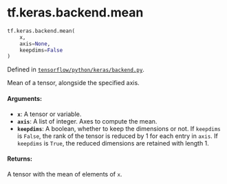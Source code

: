 <div itemscope itemtype="http://developers.google.com/ReferenceObject">
<meta itemprop="name" content="tf.keras.backend.mean" />
<meta itemprop="path" content="Stable" />
</div>

# tf.keras.backend.mean

``` python
tf.keras.backend.mean(
    x,
    axis=None,
    keepdims=False
)
```



Defined in [`tensorflow/python/keras/backend.py`](/code/stable/tensorflow/python/keras/backend.py).

Mean of a tensor, alongside the specified axis.

#### Arguments:

* <b>`x`</b>: A tensor or variable.
* <b>`axis`</b>: A list of integer. Axes to compute the mean.
* <b>`keepdims`</b>: A boolean, whether to keep the dimensions or not.
        If `keepdims` is `False`, the rank of the tensor is reduced
        by 1 for each entry in `axis`. If `keepdims` is `True`,
        the reduced dimensions are retained with length 1.


#### Returns:

A tensor with the mean of elements of `x`.